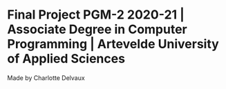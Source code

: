 # Final Project PGM-2 2020-21 | Associate Degree in Computer Programming | Artevelde University of Applied Sciences
Made by Charlotte Delvaux
